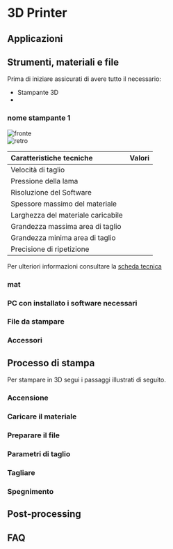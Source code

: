 # 3D Printer

<!-- inserire indice -->



## Applicazioni

## Strumenti, materiali e file
Prima di iniziare assicurati di avere tutto il necessario:
- Stampante 3D
- 

### nome stampante 1

![fronte ](img/)  
![retro ](img/)  

| Caratteristiche tecniche           | Valori                                   |   
|:-----------------------------------|:-----------------------------------------|   
| Velocità di taglio                 |  |   
| Pressione della lama               |                            |   
| Risoluzione del Software           |                            |   
| Spessore massimo del materiale     |                                  |   
| Larghezza del materiale caricabile |                           |   
| Grandezza massima area di taglio   |        |   
| Grandezza minima area di taglio    |                   |   
| Precisione di ripetizione          |                    |     


Per ulteriori informazioni consultare la [scheda tecnica](src/)

### mat


### PC con installato i software necessari


### File da stampare


### Accessori


## Processo di stampa

Per stampare in 3D segui i passaggi illustrati di seguito.

### Accensione



### Caricare il materiale 



### Preparare il file



### Parametri di taglio



### Tagliare



### Spegnimento 
 

## Post-processing



## FAQ
<!-- quali sono i problemi più frequenti? -->
